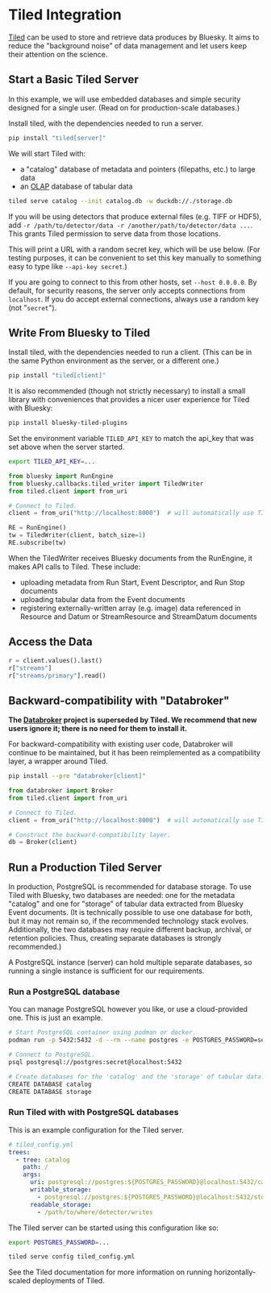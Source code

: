 # Tiled Integration

[Tiled][] can be used to store and retrieve data produces by Bluesky. It aims
to reduce the "background noise" of data management and let users keep their
attention on the science.

## Start a Basic Tiled Server

In this example, we will use embedded databases and simple security
designed for a single user. (Read on for production-scale databases.)

Install tiled, with the dependencies needed to run a server.

```sh
pip install "tiled[server]"
```

We will start Tiled with:
- a "catalog" database of metadata and pointers (filepaths, etc.) to large data
- an [OLAP][] database of tabular data

```sh
tiled serve catalog --init catalog.db -w duckdb://./storage.db
```

If you will be using detectors that produce external files (e.g. TIFF or HDF5),
add `-r /path/to/detector/data -r /another/path/to/detector/data ...`.
This grants Tiled permission to serve data from those locations.

This will print a URL with a random secret key, which will be use below. (For
testing purposes, it can be convenient to set this key manually to something
easy to type like `--api-key secret`.)

If you are going to connect to this from other hosts, set `--host 0.0.0.0`. By
default, for security reasons, the server only accepts connections from
`localhost`. If you do accept external connections, always use a random key
(not "`secret`").

## Write From Bluesky to Tiled

Install tiled, with the dependencies needed to run a client. (This can be
in the same Python environment as the server, or a different one.)

```sh
pip install "tiled[client]"
```

It is also recommended (though not strictly necessary) to install a small
library with conveniences that provides a nicer user experience for Tiled with
Bluesky:

```sh
pip install bluesky-tiled-plugins
```

Set the environment variable ``TILED_API_KEY`` to match the api_key that was
set above when the server started.

```sh
export TILED_API_KEY=...
```

```python
from bluesky import RunEngine
from bluesky.callbacks.tiled_writer import TiledWriter
from tiled.client import from_uri

# Connect to Tiled.
client = from_uri("http://localhost:8000")  # will automatically use TILED_API_KEY

RE = RunEngine()
tw = TiledWriter(client, batch_size=1)
RE.subscribe(tw)
```

When the TiledWriter receives Bluesky documents from the RunEngine, it makes
API calls to Tiled. These include:

- uploading metadata from Run Start, Event Descriptor, and Run Stop documents
- uploading tabular data from the Event documents
- registering externally-written array (e.g. image) data referenced in
  Resource and Datum or StreamResource and StreamDatum documents
 
## Access the Data

```python
r = client.values().last()
r["streams"]
r["streams/primary"].read()
```

## Backward-compatibility with "Databroker"

**The [Databroker][] project is superseded by Tiled. We recommend that new users
ignore it; there is no need for them to install it.**

For backward-compatibility with existing user code, Databroker will continue to
be maintained, but it has been reimplemented as a compatibility layer, a
wrapper around Tiled.

```sh
pip install --pre "databroker[client]"
```

```python
from databroker import Broker
from tiled.client import from_uri

# Connect to Tiled.
client = from_uri("http://localhost:8000")  # will automatically use TILED_API_KEY

# Construct the backward-compatibility layer.
db = Broker(client)
```

## Run a Production Tiled Server

In production, PostgreSQL is recommended for database storage. To use Tiled
with Bluesky, two databases are needed: one for the metadata "catalog" and one
for "storage" of tabular data extracted from Bluesky Event documents. (It
is technically possible to use one database for both, but it may not remain so,
if the recommended technology stack evolves. Additionally, the two databases
may require different backup, archival, or retention policies. Thus, creating
separate databases is strongly recommended.)

A PostgreSQL instance (server) can hold multiple separate databases, so
running a single instance is sufficient for our requirements.

### Run a PostgreSQL database

You can manage PostgreSQL however you like, or use a cloud-provided one.
This is just an example.

```sh
# Start PostgreSQL container using podman or docker.
podman run -p 5432:5432 -d --rm --name postgres -e POSTGRES_PASSWORD=secret docker.io/library/postgres

# Connect to PostgreSQL.
psql postgresql://postgres:secret@localhost:5432

# Create databases for the 'catalog' and the 'storage' of tabular data.
CREATE DATABASE catalog
CREATE DATABASE storage
```

### Run Tiled with with PostgreSQL databases

This is an example configuration for the Tiled server.

```yaml
# tiled_config.yml
trees:
  - tree: catalog
    path: /
    args:
      uri: postgresql://postgres:${POSTGRES_PASSWORD}@localhost:5432/catalog
      writable_storage:
        - postgresql://postgres:${POSTGRES_PASSWORD}@localhost:5432/storage
      readable_storage:
        - /path/to/where/detector/writes
```

The Tiled server can be started using this configuration like so:

```sh
export POSTGRES_PASSWORD=...

tiled serve config tiled_config.yml
```

See the Tiled documentation for more information on running
horizontally-scaled deployments of Tiled.

[OLAP]: https://en.wikipedia.org/wiki/Online_analytical_processing
[Tiled]: https://blueskyproject.io/tiled
[Databroker]: http://blueskyproject.io/databroker
